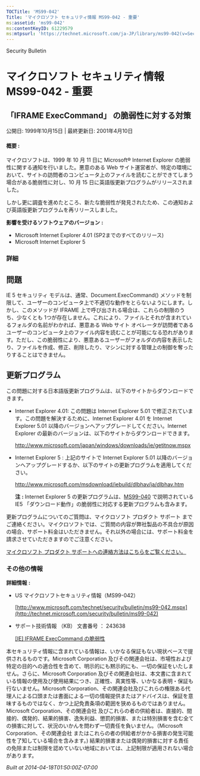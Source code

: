 ```yaml
---
TOCTitle: 'MS99-042'
Title: 'マイクロソフト セキュリティ情報 MS99-042 - 重要'
ms:assetid: 'ms99-042'
ms:contentKeyID: 61229579
ms:mtpsurl: 'https://technet.microsoft.com/ja-JP/library/ms99-042(v=Security.10)'
---
```


Security Bulletin

マイクロソフト セキュリティ情報 MS99-042 - 重要
===============================================
 
「IFRAME ExecCommand」 の脆弱性に対する対策
-------------------------------------------

公開日: 1999年10月15日 | 最終更新日: 2001年4月10日

#### 概要 :

マイクロソフトは、1999 年 10 月 11 日に Microsoft® Internet Explorer の脆弱性に関する通知を行いました。悪意のある Web サイト運営者が、特定の環境において、サイトの訪問者のコンピュータ上のファイルを読むことができてしまう場合がある脆弱性に対し、10 月 15 日に英語版更新プログラムがリリースされました。

しかし更に調査を進めたところ、新たな脆弱性が発見されたため、この通知および英語版更新プログラムを再リリースしました。

**影響を受けるソフトウェアのバージョン** **:**

-   Microsoft Internet Explorer 4.01 (SP2までのすべてのリリース)
-   Microsoft Internet Explorer 5

### 詳細

問題
----


IE 5 セキュリティ モデルは、通常、Document.ExecCommand() メソッドを制限して、ユーザーのコンピュータ上で不適切な動作をとらないようにします。しかし、このメソッドが IFRAME 上で呼び出される場合は、これらの制限のうち、少なくとも 1つが存在しません。これにより、ファイルとそれが含まれているフォルダの名前がわかれば、悪意ある Web サイト オペレータが訪問者であるユーザーのコンピュータ上のファイル内容を読むことが可能になる恐れがあります。ただし、この脆弱性により、悪意あるユーザーがフォルダの内容を表示したり、ファイルを作成、修正、削除したり、マシンに対する管理上の制御を奪ったりすることはできません。

更新プログラム
--------------


この問題に対する日本語版更新プログラムは、以下のサイトからダウンロードできます。

-   Internet Explorer 4.01:
    この問題は Internet Explorer 5.01 で修正されています。この問題を解決するために、Internet Explorer 4.01 を Internet Explorer 5.01 以降のバージョンへアップグレードしてください。Internet Explorer の最新のバージョンは、以下のサイトからダウンロードできます。

    <http://www.microsoft.com/japan/windows/downloads/ie/getitnow.mspx>
-   Internet Explorer 5 :
    上記のサイトで Internet Explorer 5.01 以降のバージョンへアップグレードするか、以下のサイトの更新プログラムを適用してください。

    <http://www.microsoft.com/msdownload/iebuild/dlbhav/ja/dlbhav.htm>

    **注** **:**
    Internet Explorer 5 の更新プログラムは、[MS99-040](http://technet.microsoft.com/security/bulletin/ms99-040) で説明されている IE5 「ダウンロード動作」の脆弱性に対応する更新プログラムも含みます。

更新プログラムについてのご質問は、マイクロソフト プロダクト サポート までご連絡ください。マイクロソフトでは、ご質問の内容が弊社製品の不具合が原因の場合、サポート料金はいただきません。それ以外の場合には、サポート料金を請求させていただきますのでご注意ください。

[マイクロソフト プロダクト サポートへの連絡方法はこちらをご覧ください。](http://www.microsoft.com/japan/security/support/patchqa.mspx)

### その他の情報

**詳細情報** **:**

-   US マイクロソフトセキュリティ情報（MS99-042）

    [http://www.microsoft.com/technet/security/bulletin/ms99-042.mspx](http://technet.microsoft.com/security/bulletin/ms99-042)
-   サポート技術情報 （KB） 文書番号 ： 243638

    [\[IE\] IFRAME ExecCommand の脆弱性](http://support.microsoft.com/kb/243638)

本セキュリティ情報に含まれている情報は、いかなる保証もない現状ベースで提供されるものです。Microsoft Corporation 及びその関連会社は、市場性および特定の目的への適合性を含めて、明示的にも黙示的にも、一切の保証をいたしません。さらに、Microsoft Corporation 及びその関連会社は、本文書に含まれている情報の使用及び使用結果につき、正確性、真実性等、いかなる表明・保証も行ないません。Microsoft Corporation、その関連会社及びこれらの権限ある代理人による口頭または書面による一切の情報提供またはアドバイスは、保証を意味するものではなく、かつ上記免責条項の範囲を狭めるものではありません。Microsoft Corporation、その関連会社 及びこれらの者の供給者は、直接的、間接的、偶発的、結果的損害、逸失利益、懲罰的損害、または特別損害を含む全ての損害に対して、状況のいかんを問わず一切責任を負いません。（Microsoft Corporation、その関連会社 またはこれらの者の供給者がかかる損害の発生可能性を了知している場合を含みます。) 結果的損害または偶発的損害に対する責任の免除または制限を認めていない地域においては、上記制限が適用されない場合があります。

*Built at 2014-04-18T01:50:00Z-07:00*
